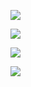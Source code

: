 
![](https://komarev.com/ghpvc/?username=foullegacy&color=CA692E&label=fell+into+the+abyss&base=1000&style=flat-square&aligncenter)

![](https://64.media.tumblr.com/ee2f6000f4654395660468b681a0ee18/2aa23c6465291a0b-0f/s500x750/a346f4dbd204626c2e2a3d2c49dfa7269688689c.pnj)



 
 ![](https://media1.tenor.com/m/hqTCQG0UqdoAAAAd/tartaglia-edit-for-discord-profile.gif)
 
![](https://64.media.tumblr.com/8bd7f99195bba45b67a386de66a1c2a9/2aa23c6465291a0b-78/s500x750/7e8b539c722b1b5f2413ba91e1ed004e4c5241f3.pnj)  
                                   
